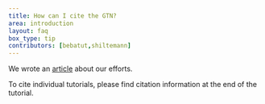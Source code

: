 ```yaml
---
title: How can I cite the GTN?
area: introduction
layout: faq
box_type: tip
contributors: [bebatut,shiltemann]
---
```


We wrote an [article](https://doi.org/10.1016/j.cels.2018.05.012) about our efforts.

To cite individual tutorials, please find citation information at the end of the tutorial.

